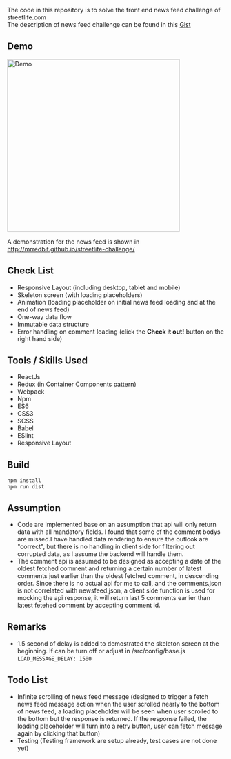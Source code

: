 The code in this repository is to solve the front end news feed challenge of streetlife.com  
The description of news feed challenge can be found in this [Gist](https://gist.github.com/jorgebastida/650bf8775ccd65bb2c3c)  

## Demo
<img src="https://github.com/mrredbit/streetlife-challenge/blob/master/src/website_demo.gif" alt="Demo" width="400px">

A demonstration for the news feed is shown in http://mrredbit.github.io/streetlife-challenge/

## Check List ##
* Responsive Layout (including desktop, tablet and mobile)
* Skeleton screen (with loading placeholders)
* Animation (loading placeholder on initial news feed loading and at the end of news feed)
* One-way data flow
* Immutable data structure
* Error handling on comment loading (click the **Check it out!** button on the right hand side)

## Tools / Skills Used ##
* ReactJs 
* Redux (in Container Components pattern)
* Webpack
* Npm
* ES6
* CSS3
* SCSS
* Babel
* ESlint
* Responsive Layout

## Build ##
```
npm install
npm run dist
```

## Assumption ##
* Code are implemented base on an assumption that api will only return data with all mandatory fields. I found that some of the comment bodys are missed.I have handled data rendering to ensure the outlook are "correct", but there is no handling in client side for filtering out corrupted data, as I assume the backend will handle them.
* The comment api is assumed to be designed as accepting a date of the oldest fetched comment and returning a certain number of latest comments just earlier than the oldest fetched comment, in descending order. Since there is no actual api for me to call, and the comments.json is not correlated with newsfeed.json, a client side function is used for mocking the api response, it will return last 5 comments earlier than latest fetehed comment by accepting comment id.

## Remarks ##
* 1.5 second of delay is added to demostrated the skeleton screen at the beginning. If can be turn off or adjust in /src/config/base.js  
`LOAD_MESSAGE_DELAY: 1500`

## Todo List ##
* Infinite scrolling of news feed message (designed to trigger a fetch news feed message action when the user scrolled nearly to the bottom of news feed, a loading placeholder will be seen when user scrolled to the bottom but the response is returned. If the response failed, the loading placeholder will turn into a retry button, user can fetch message again by clicking that button)
* Testing (Testing framework are setup already, test cases are not done yet)

